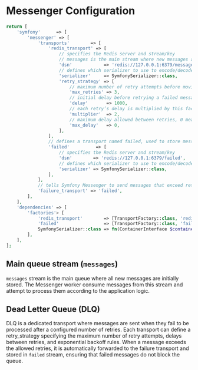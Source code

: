 # Messenger Configuration

```php
return [
    'symfony'      => [
        'messenger' => [
            'transports'        => [
                'redis_transport' => [
                    // specifies the Redis server and stream/key
                    // messages is the main stream where new messages are initially stored
                    'dsn'            => 'redis://127.0.0.1:6379/messages',
                    // defines which serializer to use to encode/decode messages
                    'serializer'     => SymfonySerializer::class,
                    'retry_strategy' => [
                        // maximum number of retry attempts before moving a message to the failure transport
                        'max_retries' => 3,
                        // initial delay before retrying a failed message, in milliseconds
                        'delay'       => 1000,
                        // each retry’s delay is multiplied by this factor
                        'multiplier'  => 2,
                        // maximum delay allowed between retries, 0 means unlimited or default behavior
                        'max_delay'   => 0,
                    ],
                ],
                // defines a transport named failed, used to store messages that cannot be delivered after retries.
                'failed'          => [
                    // specifies the Redis server and stream/key
                    'dsn'        => 'redis://127.0.0.1:6379/failed',
                    // defines which serializer to use to encode/decode messages
                    'serializer' => SymfonySerializer::class,
                ],
            ],
            // tells Symfony Messenger to send messages that exceed retry limits to the failed transport
            'failure_transport' => 'failed',
        ],
    ],
    'dependencies' => [
        'factories'> [
            'redis_transport'        => [TransportFactory::class, 'redis_transport'],
            'failed'                 => [TransportFactory::class, 'failed'],
            SymfonySerializer::class => fn(ContainerInterface $container) => new PhpSerializer(),
        ],
    ],
];
```

## Main queue stream (`messages`)

`messages` stream is the main queue where all new messages are initially stored. The Messenger worker consume messages from this stream and attempt to process them according to the application logic.

## Dead Letter Queue (DLQ)

DLQ is a dedicated transport where messages are sent when they fail to be processed after a configured number of retries. Each transport can define a retry_strategy specifying the maximum number of retry attempts, delays between retries, and exponential backoff rules. When a message exceeds the allowed retries, it is automatically forwarded to the failure transport and stored in `failed` stream, ensuring that failed messages do not block the queue.
